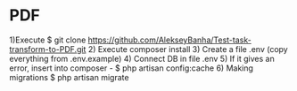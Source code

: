 # PDF
1)Execute $ git clone https://github.com/AlekseyBanha/Test-task-transform-to-PDF.git 
2) Execute composer install
3) Create a file .env (copy everything from .env.example)
4) Сonnect DB in file .env
5) If it gives an error, insert into composer - $ php artisan config:cache
6) Making migrations $ php artisan migrate

